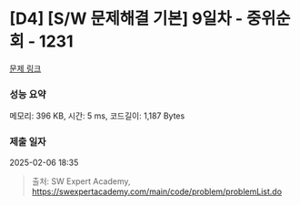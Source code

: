 # [D4] [S/W 문제해결 기본] 9일차 - 중위순회 - 1231 

[문제 링크](https://swexpertacademy.com/main/code/problem/problemDetail.do?contestProbId=AV140YnqAIECFAYD) 

### 성능 요약

메모리: 396 KB, 시간: 5 ms, 코드길이: 1,187 Bytes

### 제출 일자

2025-02-06 18:35



> 출처: SW Expert Academy, https://swexpertacademy.com/main/code/problem/problemList.do